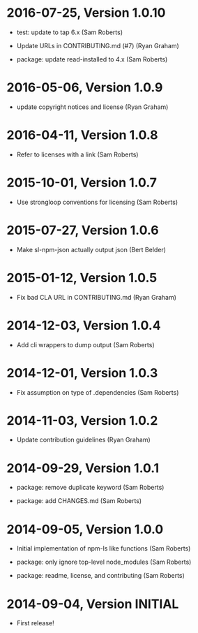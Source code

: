 2016-07-25, Version 1.0.10
==========================

 * test: update to tap 6.x (Sam Roberts)

 * Update URLs in CONTRIBUTING.md (#7) (Ryan Graham)

 * package: update read-installed to 4.x (Sam Roberts)


2016-05-06, Version 1.0.9
=========================

 * update copyright notices and license (Ryan Graham)


2016-04-11, Version 1.0.8
=========================

 * Refer to licenses with a link (Sam Roberts)


2015-10-01, Version 1.0.7
=========================

 * Use strongloop conventions for licensing (Sam Roberts)


2015-07-27, Version 1.0.6
=========================

 * Make sl-npm-json actually output json (Bert Belder)


2015-01-12, Version 1.0.5
=========================

 * Fix bad CLA URL in CONTRIBUTING.md (Ryan Graham)


2014-12-03, Version 1.0.4
=========================

 * Add cli wrappers to dump output (Sam Roberts)


2014-12-01, Version 1.0.3
=========================

 * Fix assumption on type of .dependencies (Sam Roberts)


2014-11-03, Version 1.0.2
=========================

 * Update contribution guidelines (Ryan Graham)


2014-09-29, Version 1.0.1
=========================

 * package: remove duplicate keyword (Sam Roberts)

 * package: add CHANGES.md (Sam Roberts)


2014-09-05, Version 1.0.0
=========================

 * Initial implementation of npm-ls like functions (Sam Roberts)

 * package: only ignore top-level node_modules (Sam Roberts)

 * package: readme, license, and contributing (Sam Roberts)


2014-09-04, Version INITIAL
===========================

 * First release!
